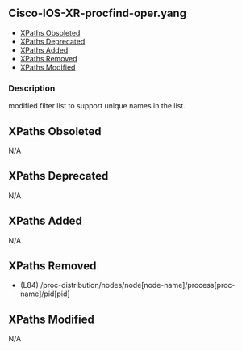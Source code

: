 ## Cisco-IOS-XR-procfind-oper.yang

- [XPaths Obsoleted](#xpaths-obsoleted)
- [XPaths Deprecated](#xpaths-deprecated)
- [XPaths Added](#xpaths-added)
- [XPaths Removed](#xpaths-removed)
- [XPaths Modified](#xpaths-modified)

### Description

modified filter list to support unique names in the list.

## XPaths Obsoleted

N/A

## XPaths Deprecated

N/A

## XPaths Added

N/A

## XPaths Removed

- (L84)	/proc-distribution/nodes/node[node-name]/process[proc-name]/pid[pid]

## XPaths Modified

N/A

